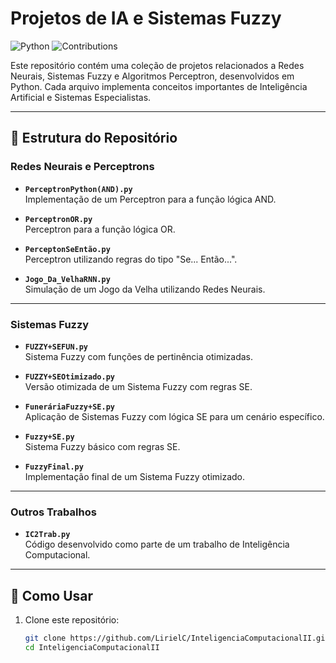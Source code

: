# Projetos de IA e Sistemas Fuzzy

![Python](https://img.shields.io/badge/Made%20with-Python-blue)
![Contributions](https://img.shields.io/badge/Contributions-Welcome-green)

Este repositório contém uma coleção de projetos relacionados a Redes Neurais, Sistemas Fuzzy e Algoritmos Perceptron, desenvolvidos em Python. Cada arquivo implementa conceitos importantes de Inteligência Artificial e Sistemas Especialistas.

---

## 📂 Estrutura do Repositório

### **Redes Neurais e Perceptrons**
- **`PerceptronPython(AND).py`**  
  Implementação de um Perceptron para a função lógica AND.

- **`PerceptronOR.py`**  
  Perceptron para a função lógica OR.

- **`PerceptonSeEntão.py`**  
  Perceptron utilizando regras do tipo "Se... Então...".

- **`Jogo_Da_VelhaRNN.py`**  
  Simulação de um Jogo da Velha utilizando Redes Neurais.

---

### **Sistemas Fuzzy**
- **`FUZZY+SEFUN.py`**  
  Sistema Fuzzy com funções de pertinência otimizadas.

- **`FUZZY+SEOtimizado.py`**  
  Versão otimizada de um Sistema Fuzzy com regras SE.

- **`FuneráriaFuzzy+SE.py`**  
  Aplicação de Sistemas Fuzzy com lógica SE para um cenário específico.

- **`Fuzzy+SE.py`**  
  Sistema Fuzzy básico com regras SE.

- **`FuzzyFinal.py`**  
  Implementação final de um Sistema Fuzzy otimizado.

---

### **Outros Trabalhos**
- **`IC2Trab.py`**  
  Código desenvolvido como parte de um trabalho de Inteligência Computacional.

---

## 🚀 Como Usar

1. Clone este repositório:
   ```bash
   git clone https://github.com/LirielC/InteligenciaComputacionalII.git
   cd InteligenciaComputacionalII
